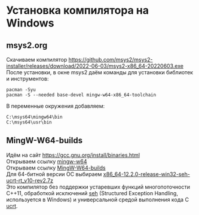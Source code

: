# Установка компилятора на Windows

## msys2.org
Скачиваем компилятор
https://github.com/msys2/msys2-installer/releases/download/2022-06-03/msys2-x86_64-20220603.exe
После установки, в окне msys2 даём команды для установки библиотек и инструментов:
```
pacman -Syu
pacman -S --needed base-devel mingw-w64-x86_64-toolchain
```
В переменные окружения добавляем:
```
C:\msys64\mingw64\bin
C:\msys64\usr\bin
```

## MingW-W64-builds
Идём на сайт https://gcc.gnu.org/install/binaries.html  
Открываем ссылку [mingw-w64](https://www.mingw-w64.org/downloads/)  
Открываем ссылку [MingW-W64-builds](https://github.com/niXman/mingw-builds-binaries/releases)  
Для 64-битной версии ОС выбираем [x86_64-12.2.0-release-win32-seh-ucrt-rt_v10-rev2.7z](https://github.com/niXman/mingw-builds-binaries/releases/download/12.2.0-rt_v10-rev2/x86_64-12.2.0-release-win32-seh-ucrt-rt_v10-rev2.7z)  
Это компилятор без поддержки устаревших функций многопоточности С++11, обработкой исключений [seh](https://learn.microsoft.com/en-us/cpp/cpp/structured-exception-handling-c-cpp?view=msvc-170) (Structured Exception Handling, используется в Windows) и универсальной средой выполнения кода C [ucrt](https://support.microsoft.com/en-us/topic/update-for-universal-c-runtime-in-windows-c0514201-7fe6-95a3-b0a5-287930f3560c).

